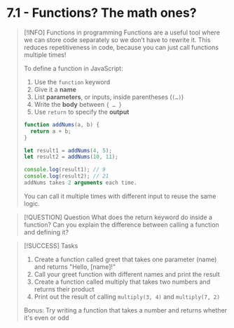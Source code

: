 # 7.1 - Functions? The math ones?

> [!INFO] Functions in programming
> Functions are a useful tool where we can store code separately so we don’t have to rewrite it. This reduces repetitiveness in code, because you can just call functions multiple times!
> 
> To define a function in JavaScript:
> 
> 1. Use the `function` keyword  
> 2. Give it a **name**  
> 3. List **parameters**, or inputs, inside parentheses (`(…)`)  
> 4. Write the **body** between `{ … }`  
> 5. Use `return` to specify the **output**  
> 
> ```js
> function addNums(a, b) {
>   return a + b;
> }
> 
> let result1 = addNums(4, 5);
> let result2 = addNums(10, 11);
> 
> console.log(result1); // 9
> console.log(result2); // 21
> addNums takes 2 arguments each time.
> ```
> 
> You can call it multiple times with different input to reuse the same logic.

> [!QUESTION] Question
> What does the return keyword do inside a function?
> Can you explain the difference between calling a function and defining it?

> [!SUCCESS] Tasks
> 1. Create a function called greet that takes one parameter (name) and returns "Hello, [name]!"
> 2. Call your greet function with different names and print the result
> 3. Create a function called multiply that takes two numbers and returns their product
> 4. Print out the result of calling `multiply(3, 4)` and `multiply(7, 2)`
>  
> Bonus: Try writing a function that takes a number and returns whether it's even or odd